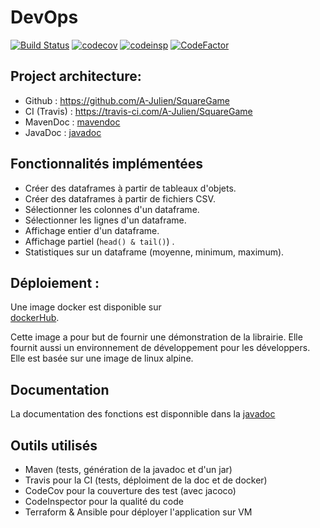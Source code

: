 #  DevOps


[![Build Status](https://travis-ci.com/A-Julien/devops.svg?branch=master)](https://travis-ci.com/A-Julien/tacOS) 
[![codecov](https://codecov.io/gh/A-Julien/devops/branch/master/graph/badge.svg)](https://codecov.io/gh/A-Julien/devops)
[![codeinsp](https://www.code-inspector.com/project/5990/score/svg)](https://frontend.code-inspector.com/public/project/5990/devops/dashboard)
[![CodeFactor](https://www.codefactor.io/repository/github/a-julien/devops/badge)](https://www.codefactor.io/repository/github/a-julien/devops)

## Project architecture:

*	Github : https://github.com/A-Julien/SquareGame
*	CI (Travis) : https://travis-ci.com/A-Julien/SquareGame
*	MavenDoc : [mavendoc](https://a-julien.github.io/SquareGame)
*   JavaDoc : [javadoc](https://a-julien.github.io/SquareGame/apidocs/index.html)

## Fonctionnalités implémentées

* Créer des dataframes à partir de tableaux d'objets.
* Créer des dataframes à partir de fichiers CSV.
* Sélectionner les colonnes d'un dataframe.
* Sélectionner les lignes d'un dataframe.
* Affichage entier d'un dataframe.
* Affichage partiel (```head() & tail()```) .
* Statistiques sur un dataframe (moyenne, minimum, maximum).

## Déploiement :

Une image docker est disponible sur  
[dockerHub](https://hub.docker.com/repository/docker/jalaimo/travis-ci-build-devops).

Cette image a pour but de fournir une démonstration de la librairie. 
Elle fournit aussi un environnement de développement pour les développers.
Elle est basée sur une image de linux alpine.  

## Documentation

La documentation des fonctions est disponnible dans la [javadoc](https://a-julien.github.io/devops/apidocs/index.html)

## Outils utilisés

* Maven (tests, génération de la javadoc et d'un jar)
* Travis pour la CI (tests, déploiment de la doc et de docker)
* CodeCov pour la couverture des test (avec jacoco)
* CodeInspector pour la qualité du code
* Terraform & Ansible pour déployer l'application sur VM
